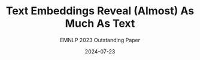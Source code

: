 ---
layout: seminar-post
title: 'Text Embeddings Reveal (Almost) As Much As Text'
subtitle: 'EMNLP 2023 Outstanding Paper'
categories: NLP
tags: ['Embedding Inversion', 'Text Embedding']
date: 2024-07-23
pdf_url: 'https://drive.google.com/file/d/1Q3T_FWGTMrMI26K-viTwBx5qDFGxvbDm/preview'
---
